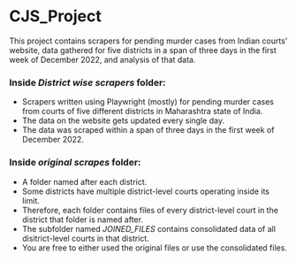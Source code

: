 # CJS_Project
This project contains scrapers for pending murder cases from Indian courts' website, data gathered for five districts in a span of three days in the first week of December 2022, and analysis of that data.

### Inside *District wise scrapers* folder:
- Scrapers written using Playwright (mostly) for pending murder cases from courts of five different districts in Maharashtra state of India. 
- The data on the website gets updated every single day.
- The data was scraped within a span of three days in the first week of December 2022.

### Inside *original scrapes* folder:
- A folder named after each district. 
- Some districts have multiple district-level courts operating inside its limit.
- Therefore, each folder contains files of every district-level court in the district that folder is named after.
- The subfolder named *JOINED_FILES* contains consolidated data of all disitrict-level courts in that district.
- You are free to either used the original files or use the consolidated files.
